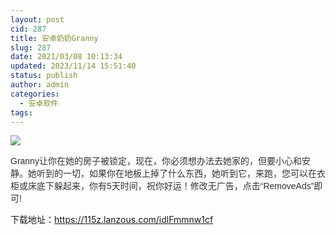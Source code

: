 ```yaml
---
layout: post
cid: 287
title: 安卓奶奶Granny
slug: 287
date: 2021/03/08 10:13:34
updated: 2023/11/14 15:51:40
status: publish
author: admin
categories: 
  - 安卓软件
tags: 
---
```



<div alt="潮男心博客 www.cnx0.com">
	<p>
		<img src="https://www.115z.com/edit/php/upload/20210308/16151417158826.jpg" />
	</p>
	<p>
		<span style="color:#333333;font-family:Arial, 微软雅黑, sans-serif;">Granny让你在她的房子被锁定，现在，你必须想办法去她家的，但要小心和安静。她听到的一切，如果你在地板上掉了什么东西，她听到它，来跑，您可以在衣柜或床底下躲起来，你有5天时间，祝你好运！修改无广告，点击“RemoveAds”即可!</span>
	</p>
	<p>
		下载地址：<a href="https://115z.lanzous.com/idlFmmnw1cf" target="_blank">https://115z.lanzous.com/idlFmmnw1cf</a> 
	</p>
</div>